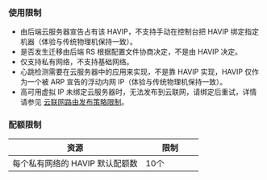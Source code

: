 ### 使用限制
- 由后端云服务器宣告占有该 HAVIP，不支持手动在控制台把 HAVIP 绑定指定机器（体验与传统物理机保持一致）。
- 是否发生迁移由后端 RS 根据配置文件协商决定，不是由 HAVIP 决定。
- 仅支持私有网络，不支持基础网络。 
- 心跳检测需要在云服务器中的应用来实现，不是靠 HAVIP 实现，HAVIP 仅作为一个被 ARP 宣告的浮动内网 IP（体验与传统物理机保持一致）。
- 高可用虚拟 IP 未绑定云服务器时，无法发布到云联网，请绑定后重试，详情请参见 [云联网路由发布策略限制](https://cloud.tencent.com/document/product/215/36683#cllx)。

### 配额限制
<table style="width:450px !important">
<thead>
<tr>
<th width="70%">资源</th>
<th>限制</th>
</tr>
</thead>
<tbody><tr>
<td>每个私有网络的 HAVIP 默认配额数</td>
<td>10个</td>
</tr>
</tbody></table>



